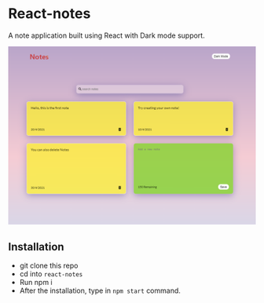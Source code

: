 # React-notes

A note application built using React with Dark mode support.

![Image of the App](./res.png)

## Installation

- git clone this repo
- cd into `react-notes`
- Run npm i
- After the installation, type in `npm start` command.
